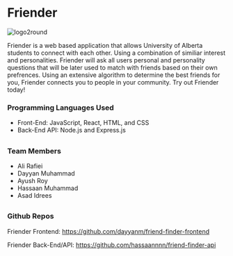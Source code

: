 # Friender
![logo2round](https://user-images.githubusercontent.com/62722912/189498677-eaa2ec85-c697-412d-b39b-64a5f56e1dca.png)

Friender is a web based application that allows University of Alberta students to connect with each other. Using a combination of similiar interest and personalities. Friender will ask all users personal and personality questions that will be later used to match with friends based on their own prefrences. Using an extensive algorithm to determine the best friends for you, Friender connects you to people in your community. Try out Friender today!

### Programming Languages Used
- Front-End: JavaScript, React, HTML, and CSS
- Back-End API: Node.js and Express.js

##
### Team Members

- Ali Rafiei
- Dayyan Muhammad
- Ayush Roy
- Hassaan Muhammad
- Asad Idrees

##
### Github Repos
Friender Frontend: https://github.com/dayyanm/friend-finder-frontend

Friender Back-End/API: https://github.com/hassaannnn/friend-finder-api
